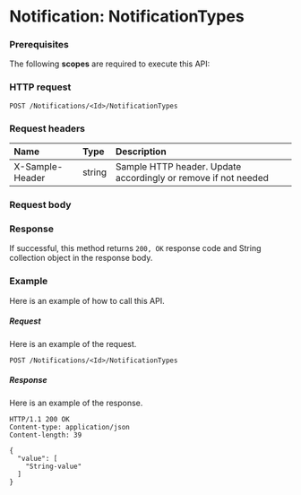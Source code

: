 # Notification: NotificationTypes


### Prerequisites
The following **scopes** are required to execute this API: 
### HTTP request
<!-- { "blockType": "ignored" } -->
```http
POST /Notifications/<Id>/NotificationTypes

```
### Request headers
| Name       | Type | Description|
|:---------------|:--------|:----------|
| X-Sample-Header  | string  | Sample HTTP header. Update accordingly or remove if not needed|

### Request body

### Response
If successful, this method returns `200, OK` response code and String collection object in the response body.

### Example
Here is an example of how to call this API.
##### Request
Here is an example of the request.
<!-- {
  "blockType": "request",
  "name": "notification_notificationtypes"
}-->
```http
POST /Notifications/<Id>/NotificationTypes
```

##### Response
Here is an example of the response.
<!-- {
  "blockType": "response",
  "truncated": false,
  "@odata.type": "string",
  "isCollection": true
} -->
```http
HTTP/1.1 200 OK
Content-type: application/json
Content-length: 39

{
  "value": [
    "String-value"
  ]
}
```

<!-- uuid: 4bb1eed4-6549-4658-9232-9b9c6a1cb90c
2015-10-19 09:46:35 UTC -->
<!-- {
  "type": "#page.annotation",
  "description": "Notification: NotificationTypes",
  "keywords": "",
  "section": "documentation",
  "tocPath": ""
}-->